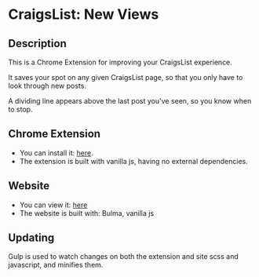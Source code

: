 # CraigsList: New Views

## Description
This is a Chrome Extension for improving your CraigsList experience.

It saves your spot on any given CraigsList page, so that you only have to look through new posts.

A dividing line appears above the last post you've seen, so you know when to stop.

## Chrome Extension
* You can install it: [here](https://chrome.google.com/webstore/detail/craigslist-new-views/mpkmnnbdgbaddfngokdcdojhdakjhenm).
* The extension is built with vanilla js, having no external dependencies.

## Website
* You can view it: [here](http://newviews.herokuapp.com/)
* The website is built with: Bulma, vanilla js

## Updating
Gulp is used to watch changes on both the extension and site scss and javascript, and minifies them.